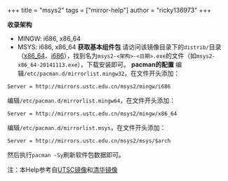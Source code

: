 +++
title = "msys2"
tags = ["mirror-help"]
author = "ricky136973"
+++

**收录架构**
- MINGW: i686, x86_64
- MSYS: i686, x86_64
**获取基本组件包**
请访问该镜像目录下的`distrib/`目录（[x86_64](http://mirrors.sjtug.sjtu.edu.cn/msys2/distrib/x86_64/)、[i686](http://mirrors.sjtug.sjtu.edu.cn/msys2/distrib/i686/)），找到名为`msys2-<架构>-<日期>.exe`的文件（如`msys2-x86_64-20141113.exe`），下载安装即可。
**pacman的配置**
编辑`/etc/pacman.d/mirrorlist.mingw32`，在文件开头添加：
```
Server = http://mirrors.ustc.edu.cn/msys2/mingw/i686
```
编辑`/etc/pacman.d/mirrorlist.mingw64`，在文件开头添加：
```
Server = http://mirrors.ustc.edu.cn/msys2/mingw/x86_64
```
编辑`/etc/pacman.d/mirrorlist.msys`，在文件开头添加：
```
Server = http://mirrors.ustc.edu.cn/msys2/msys/$arch
```
然后执行`pacman -Sy`刷新软件包数据即可。

注：本Help参考自[UTSC镜像](https://lug.ustc.edu.cn/wiki/mirrors/help/msys2)和[清华镜像](https://mirrors.tuna.tsinghua.edu.cn/help/msys2/)